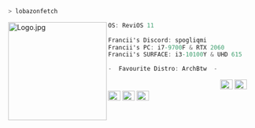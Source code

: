 ```zsh
> lobazonfetch
```
<img align="left" src="https://media.discordapp.net/attachments/1149100725457137735/1203835946794221628/97Y30az.png?ex=65d28a97&is=65c01597&hm=f3aa8307e6b7d6746e3d998d4edd01838782386678172ffd694dc123c054a8d6&=&format=webp&quality=lossless" alt="Logo.jpg" width="200" />

```csharp
OS: ReviOS 11
                         
Francii's Discord: spogliqmi
Francii's PC: i7-9700F & RTX 2060
Francii's SURFACE: i3-10100Y & UHD 615

-  Favourite Distro: ArchBtw  -
```

<p align="left">
  &nbsp; &nbsp; &nbsp; &nbsp; &nbsp;&nbsp; &nbsp; &nbsp; &nbsp; &nbsp;&nbsp; &nbsp; &nbsp; &nbsp; &nbsp; &nbsp; &nbsp; &nbsp; &nbsp; &nbsp; &nbsp;&nbsp; &nbsp; &nbsp; &nbsp; &nbsp;&nbsp; &nbsp; &nbsp; &nbsp; &nbsp;
  <img alt="#474342" src="https://via.placeholder.com/15/ADBAC7/000000?text=+" width="25" height="20" />
  <img alt="#fbedf6" src="https://via.placeholder.com/15/6CB6FF/000000?text=+" width="25" height="20" />
  <img alt="#c9594d" src="https://via.placeholder.com/15/F47067/000000?text=+" width="25" height="20" />
  <img alt="#f8b9b2" src="https://via.placeholder.com/15/DCBDFB/000000?text=+" width="25" height="20" />
  <img alt="#f8b9b2" src="https://via.placeholder.com/15/57ab5a/000000?text=+" width="25" height="20" />
</p>
